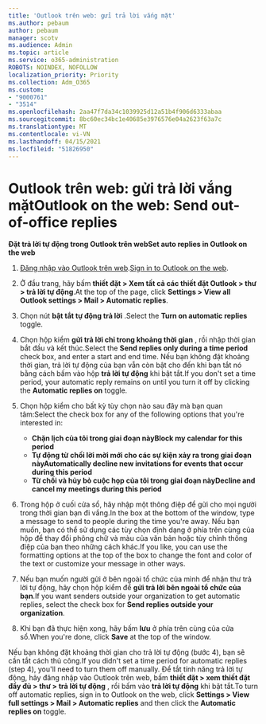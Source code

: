 ```yaml
---
title: 'Outlook trên web: gửi trả lời vắng mặt'
ms.author: pebaum
author: pebaum
manager: scotv
ms.audience: Admin
ms.topic: article
ms.service: o365-administration
ROBOTS: NOINDEX, NOFOLLOW
localization_priority: Priority
ms.collection: Adm_O365
ms.custom:
- "9000761"
- "3514"
ms.openlocfilehash: 2aa47f7da34c1039925d12a51b4f906d6333abaa
ms.sourcegitcommit: 8bc60ec34bc1e40685e3976576e04a2623f63a7c
ms.translationtype: MT
ms.contentlocale: vi-VN
ms.lasthandoff: 04/15/2021
ms.locfileid: "51826950"
---
```

# <a name="outlook-on-the-web-send-out-of-office-replies"></a><span data-ttu-id="86d0a-102">Outlook trên web: gửi trả lời vắng mặt</span><span class="sxs-lookup"><span data-stu-id="86d0a-102">Outlook on the web: Send out-of-office replies</span></span>

<span data-ttu-id="86d0a-103">**Đặt trả lời tự động trong Outlook trên web**</span><span class="sxs-lookup"><span data-stu-id="86d0a-103">**Set auto replies in Outlook on the web**</span></span>

1. <span data-ttu-id="86d0a-104">[Đăng nhập vào Outlook trên web](https://support.office.com/article/how-to-sign-in-to-outlook-on-the-web-763fab4d-0138-4814-b450-37fc286bcb79).</span><span class="sxs-lookup"><span data-stu-id="86d0a-104">[Sign in to Outlook on the web](https://support.office.com/article/how-to-sign-in-to-outlook-on-the-web-763fab4d-0138-4814-b450-37fc286bcb79).</span></span>

2. <span data-ttu-id="86d0a-105">Ở đầu trang, hãy bấm **thiết đặt > Xem tất cả các thiết đặt Outlook > thư > trả lời tự động**.</span><span class="sxs-lookup"><span data-stu-id="86d0a-105">At the top of the page, click **Settings > View all Outlook settings > Mail > Automatic replies**.</span></span>

3. <span data-ttu-id="86d0a-106">Chọn nút **bật tắt tự động trả lời** .</span><span class="sxs-lookup"><span data-stu-id="86d0a-106">Select the **Turn on automatic replies** toggle.</span></span>

4. <span data-ttu-id="86d0a-107">Chọn hộp kiểm **gửi trả lời chỉ trong khoảng thời gian** , rồi nhập thời gian bắt đầu và kết thúc.</span><span class="sxs-lookup"><span data-stu-id="86d0a-107">Select the **Send replies only during a time period** check box, and enter a start and end time.</span></span> <span data-ttu-id="86d0a-108">Nếu bạn không đặt khoảng thời gian, trả lời tự động của bạn vẫn còn bật cho đến khi bạn tắt nó bằng cách bấm vào hộp **trả lời tự động** khi bật tắt.</span><span class="sxs-lookup"><span data-stu-id="86d0a-108">If you don't set a time period, your automatic reply remains on until you turn it off by clicking the **Automatic replies on** toggle.</span></span>

5. <span data-ttu-id="86d0a-109">Chọn hộp kiểm cho bất kỳ tùy chọn nào sau đây mà bạn quan tâm:</span><span class="sxs-lookup"><span data-stu-id="86d0a-109">Select the check box for any of the following options that you're interested in:</span></span>
    - <span data-ttu-id="86d0a-110">**Chặn lịch của tôi trong giai đoạn này**</span><span class="sxs-lookup"><span data-stu-id="86d0a-110">**Block my calendar for this period**</span></span>
    - <span data-ttu-id="86d0a-111">**Tự động từ chối lời mời mới cho các sự kiện xảy ra trong giai đoạn này**</span><span class="sxs-lookup"><span data-stu-id="86d0a-111">**Automatically decline new invitations for events that occur during this period**</span></span>
    - <span data-ttu-id="86d0a-112">**Từ chối và hủy bỏ cuộc họp của tôi trong giai đoạn này**</span><span class="sxs-lookup"><span data-stu-id="86d0a-112">**Decline and cancel my meetings during this period**</span></span>

6. <span data-ttu-id="86d0a-113">Trong hộp ở cuối cửa sổ, hãy nhập một thông điệp để gửi cho mọi người trong thời gian bạn đi vắng.</span><span class="sxs-lookup"><span data-stu-id="86d0a-113">In the box at the bottom of the window, type a message to send to people during the time you're away.</span></span> <span data-ttu-id="86d0a-114">Nếu bạn muốn, bạn có thể sử dụng các tùy chọn định dạng ở phía trên cùng của hộp để thay đổi phông chữ và màu của văn bản hoặc tùy chỉnh thông điệp của bạn theo những cách khác.</span><span class="sxs-lookup"><span data-stu-id="86d0a-114">If you like, you can use the formatting options at the top of the box to change the font and color of the text or customize your message in other ways.</span></span>

7. <span data-ttu-id="86d0a-115">Nếu bạn muốn người gửi ở bên ngoài tổ chức của mình để nhận thư trả lời tự động, hãy chọn hộp kiểm để **gửi trả lời bên ngoài tổ chức của bạn**.</span><span class="sxs-lookup"><span data-stu-id="86d0a-115">If you want senders outside your organization to get automatic replies, select the check box for **Send replies outside your organization**.</span></span>

8. <span data-ttu-id="86d0a-116">Khi bạn đã thực hiện xong, hãy bấm **lưu** ở phía trên cùng của cửa sổ.</span><span class="sxs-lookup"><span data-stu-id="86d0a-116">When you're done, click **Save** at the top of the window.</span></span>

<span data-ttu-id="86d0a-117">Nếu bạn không đặt khoảng thời gian cho trả lời tự động (bước 4), bạn sẽ cần tắt cách thủ công.</span><span class="sxs-lookup"><span data-stu-id="86d0a-117">If you didn't set a time period for automatic replies (step 4), you'll need to turn them off manually.</span></span> <span data-ttu-id="86d0a-118">Để tắt tính năng trả lời tự động, hãy đăng nhập vào Outlook trên web, bấm **thiết đặt > xem thiết đặt đầy đủ > thư > trả lời tự động** , rồi bấm vào **trả lời tự động** khi bật tắt.</span><span class="sxs-lookup"><span data-stu-id="86d0a-118">To turn off automatic replies, sign in to Outlook on the web, click **Settings > View full settings > Mail > Automatic replies** and then click the **Automatic replies on** toggle.</span></span>
